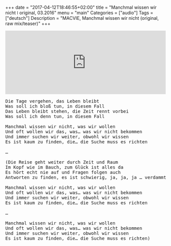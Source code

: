 +++
date = "2017-04-12T18:46:55+02:00"
title = "Manchmal wissen wir nicht  ǀ  original, 03.2016"
menu = "main"
Categories = ["audio"]
Tags = ["deutsch"]
Description = "MACVIE, Manchmal wissen wir nicht (original, raw mix/teaser)"
+++



<iframe width="100%" height="200" scrolling="no" frameborder="no" src="https://w.soundcloud.com/player/?url=https%3A//api.soundcloud.com/tracks/314785582&amp;auto_play=false&amp;hide_related=false&amp;show_comments=true&amp;show_user=true&amp;show_reposts=false&amp;visual=true"></iframe>


<pre>
Die Tage vergehen, das Leben bleibt
Was soll ich bloß tun, in diesem Fall
Das Leben bleibt stehen, die Zeit rennt vorbei
Was soll ich denn tun, in diesem Fall

Manchmal wissen wir nicht, was wir wollen	
Und oft wollen wir das, was… was wir nicht bekommen
Und immer suchen wir weiter, obwohl wir wissen
Es ist kaum zu finden, die… die Suche muss es richten

…

(Die Reise geht weiter durch Zeit und Raum
Im Kopf wie im Bauch, zum Glück ist alles da				
Es hört echt nie auf und Fragen folgen auch 
Antworten zu finden, es ist schwierig, ja, ja, ja … verdammt

Manchmal wissen wir nicht, was wir wollen	
Und oft wollen wir das, was… was wir nicht bekommen
Und immer suchen wir weiter, obwohl wir wissen
Es ist kaum zu finden, die… die Suche muss es richten

…

Manchmal wissen wir nicht, was wir wollen	
Und oft wollen wir das, was… was wir nicht bekommen
Und immer suchen wir weiter, obwohl wir wissen
Es ist kaum zu finden, die… die Suche muss es richten)
</pre>
